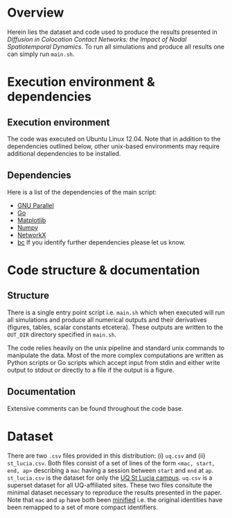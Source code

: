 # Overview

Herein lies the dataset and code used to produce the results presented in
*Diffusion in Colocation Contact Networks: the Impact of Nodal Spatiotemporal
Dynamics*.  To run all simulations and produce all results one can simply run
`main.sh`.

# Execution environment & dependencies

## Execution environment

The code was executed on Ubuntu Linux 12.04.  Note that in addition to the
dependencies outlined below, other unix-based environments may require
additional dependencies to be installed.

## Dependencies

Here is a list of the dependencies of the main script:

* [GNU Parallel](http://www.gnu.org/software/parallel/)
* [Go](https://golang.org/)
* [Matplotlib](http://matplotlib.org/)
* [Numpy](http://www.numpy.org/)
* [NetworkX](https://networkx.github.io/)
* [bc](https://www.gnu.org/software/bc/manual/html_mono/bc.html)
If you identify further dependencies please let us know.

# Code structure & documentation

## Structure

There is a single entry point script i.e. `main.sh` which when executed will
run all simulations and produce all numerical outputs and their derivatives
(figures, tables, scalar constants etcetera).  These outputs are written to the
`OUT_DIR` directory specified in `main.sh`.

The code relies heavily on the unix pipeline and standard unix commands to
manipulate the data.  Most of the more complex computations are written as
Python scripts or Go scripts which accept input from stdin and either write
output to stdout or directly to a file if the output is a figure.

## Documentation

Extensive comments can be found throughout the code base.

# Dataset 

There are two `.csv` files provided in this distribution: (i) `uq.csv` and (ii)
`st_lucia.csv`.  Both files consist of a set of lines of the form `<mac, start,
end, ap>` describing a `mac` having a session between `start` and `end` at `ap`.
`st_lucia.csv` is the dataset for only the
[UQ St Lucia campus](http://en.wikipedia.org/wiki/University_of_Queensland#St_Lucia_campus).
`uq.csv` is a superset dataset for all UQ-affiliated sites.  These two files
consitute the minimal dataset necessary to reproduce the results presented in
the paper.  Note that `mac` and `ap` have both been
[minified](http://en.wikipedia.org/wiki/Minification_%28programming%29) i.e. the
original identities have been remapped to a set of more compact identifiers.
